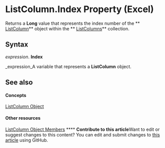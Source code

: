 
# ListColumn.Index Property (Excel)

Returns a  **Long** value that represents the index number of the ** [ListColumn](c2060e4a-2340-c606-f272-1e4dad6964d0.md)** object within the ** [ListColumns](c2060e4a-2340-c606-f272-1e4dad6964d0.md)** collection.


## Syntax

 _expression_. **Index**

 _expression_A variable that represents a  **ListColumn** object.


## See also


#### Concepts


 [ListColumn Object](c2060e4a-2340-c606-f272-1e4dad6964d0.md)
#### Other resources


 [ListColumn Object Members](fc0854b0-0c1b-639c-f060-c6cd68279496.md)
****   **Contribute to this article**Want to edit or suggest changes to this content? You can edit and submit changes to  [this article](https://github.com/jhershey00/VBA_Excel_Test/OpenXMLCon/articles/11e15859-c690-84c0-21de-73834d8738e4.md) using GitHub.

